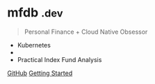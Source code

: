 <!-- ![logo](_media/icon.png) -->

# mfdb <small>.dev</small>

> Personal Finance + Cloud Native Obsessor

- Kubernetes
- 
- Practical Index Fund Analysis

[GitHub](https://github.com/michaeldbianchi/mfdb.dev/)
[Getting Started](#mfdbdev)